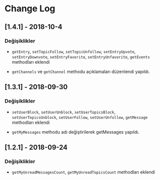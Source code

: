 # Change Log

## [1.4.1] - 2018-10-4

### Değişiklikler

- `getEntry`, `setTopicFollow`, `setTopicUnfollow`, `setEntryUpvote`, `setEntryDownvote`, `setEntryFavorite`, `setEntryUnfavorite`, `getEvents` methodları eklendi

- `getChannels` ve `getChannel` methodu açıklamaları düzenlendi yapıldı.

## [1.3.1] - 2018-09-30

### Değişiklikler

- `setUserBlock`, `setUserUnblock`, `setUserTopicsBlock`, `setUserTopicsUnblock`, `setUserFollow`, `setUserUnfollow`, `getMessage` methodları eklendi

- `getMyMessages` methodu adı değiştirilerek getMessages yapıldı.


## [1.2.1] - 2018-09-24

### Değişiklikler

- `getMyUnreadMessagesCount`, `getMyUnreadTopicsCount` methodları eklendi

